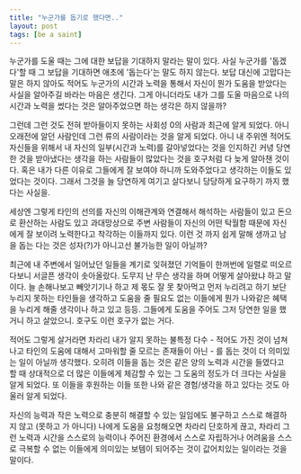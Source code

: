 ```yaml
---
title: "누군가를 돕기로 했다면.."
layout: post
tags: [be a saint]
---
```


누군가를 도울 때는 그에 대한 보답을 기대하지 말라는 말이 있다. 사실 누군가를 '돕겠다'할 때 그 보답을 기대하면 애초에 '돕는다'는 말도 하지 않는다. 보답 대신에 고맙다는 말은 하지 않아도 적어도 누군가의 시간과 노력을 통해서 자신이 뭔가 도움을 받았다는 사실을 알아주길 바라는 마음은 생긴다. 그게 아니더라도 내가 그를 도울 마음으로 나의 시간과 노력을 썼다는 것은 알아주었으면 하는 생각은 하지 않을까?

그런데 그런 것도 전혀 받아들이지 못하는 사회성 0의 사람과 최근에 알게 되었다. 아니 오래전에 알던 사람인데 그런 류의 사람이라는 것을 알게 되었다. 아니 내 주위엔 적어도 자신들을 위해서 내 자신의 일부(시간과 노력)를 갈아넣었다는 것을 인지하긴 커녕 당연한 것을 받아냈다는 생각을 하는 사람들이 많았다는 것을 호구처럼 다 늦게 알아챈 것이다. 혹은 내가 다른 이유로 그들에게 잘 보여야 하니까 도와주었다고 생각하는 이들도 있었다는 것이다. 그래서 그것을 늘 당연하게 여기고 살다보니 당당하게 요구하기 까지 했다는 사실을.

세상엔 그렇게 타인의 선의를 자신의 이해관계와 연결해서 해석하는 사람들이 있고 돈으로 환산하는 사람도 있고 과대망상으로 주변 사람들이 자신의 어떤 탁월함 때문에 자신에게 잘 보이려 노력한다고 착각하는 이들까지 있다. 이런 것 까지 쉽게 말해 생까고 남을 돕는 다는 것은 성자(?)가 아니고선 불가능한 일이 아닐까?

최근에 내 주변에서 일어났던 일들을 계기로 잊혀졌던 기억들이 한꺼번에 일렬로 떠오르다보니 서글픈 생각이 솟아올랐다. 도무지 난 무슨 생각을 하며 어떻게 살아왔냐 하고 말이다. 늘 손해나보고 빼앗기기나 하고 제 몫도 잘 못 찾아먹고 먼저 누리려고 하기 보단 누리지 못하는 타인들을 생각하고 도움을 줄 필요도 없는 이들에게 뭔가 나와같은 혜택을 누리게 해줄 생각이나 하고 있고 등등. 그들에게 도움을 주어도 그저 당연한 일을 했거니 하고 살았으니. 호구도 이런 호구가 없는 거다. 

적어도 그렇게 살거라면 차라리 내가 알지 못하는 불특정 다수 - 적어도 가진 것이 넘쳐나고 타인의 도움에 대해서 고마워할 줄 모르는 존재들이 아닌 - 를 돕는 것이 더 의미있는 일이 아닐까 생각했다. 오히려 이들을 돕는 것은 같은 양의 노력과 시간을 들였다고 할 때 상대적으로 더 많은 이들에게 체감할 수 있는 그 도움의 정도가 더 크다는 사실을 알게 되었다.
또 이들을 후원하는 이들 또한 나와 같은 경험/생각을 하고 있다는 것도 아울러 알게 되었다. 

자신의 능력과 작은 노력으로 충분히 해결할 수 있는 일임에도 불구하고 스스로 해결하지 않고 (못하고 가 아니다) 나에게 도움을 요청해오면 차라리 단호하게 끊고, 차라리 그런 노력과 시간을 스스로의 능력이나 주어진 환경에서 스스로 자립하거나 어려움을 스스로 극복할 수 없는 이들에게 의미있는 보템이 되어주는 것이 값어치있는 일이라는 것을 말이다.

